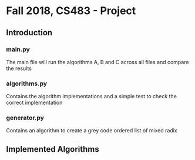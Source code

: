 # Fall 2018, CS483 - Project


## Introduction
### main.py
The main file will run the algorithms A, B and C across all files and compare the results

### algorithms.py
Contains the algorithm implementations and a simple test to check the correct implementation

### generator.py
Contains an algorithm to create a grey code ordered list of mixed radix

## Implemented Algorithms

